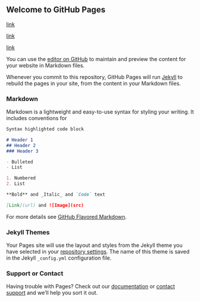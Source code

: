 ## Welcome to GitHub Pages

[link](https://Falc0n89.github.io/HTML-and-CSS-playgrounds/Dasmotos%20Arts%20and%20Crafts/Index.html)

[link](https://falc0n89.github.io/JS-projects-from-CodeCademy/Number%20Guesser/index.html)

[link](https://github.com/Falc0n89/JS-projects-from-CodeCademy/blob/master/Number%20Guesser/index.html)

You can use the [editor on GitHub](https://github.com/Falc0n89/falc0n89.github.io/edit/main/README.md) to maintain and preview the content for your website in Markdown files.

Whenever you commit to this repository, GitHub Pages will run [Jekyll](https://jekyllrb.com/) to rebuild the pages in your site, from the content in your Markdown files.

### Markdown

Markdown is a lightweight and easy-to-use syntax for styling your writing. It includes conventions for

```markdown
Syntax highlighted code block

# Header 1
## Header 2
### Header 3

- Bulleted
- List

1. Numbered
2. List

**Bold** and _Italic_ and `Code` text

[Link](url) and ![Image](src)
```

For more details see [GitHub Flavored Markdown](https://guides.github.com/features/mastering-markdown/).

### Jekyll Themes

Your Pages site will use the layout and styles from the Jekyll theme you have selected in your [repository settings](https://github.com/Falc0n89/falc0n89.github.io/settings). The name of this theme is saved in the Jekyll `_config.yml` configuration file.

### Support or Contact

Having trouble with Pages? Check out our [documentation](https://docs.github.com/categories/github-pages-basics/) or [contact support](https://github.com/contact) and we’ll help you sort it out.
